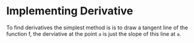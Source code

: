 # Implementing Derivative

To find derivatives the simplest method is is to draw a tangent line of the function f, the derviative at the point `a` is just the slope of this line at `a`.


